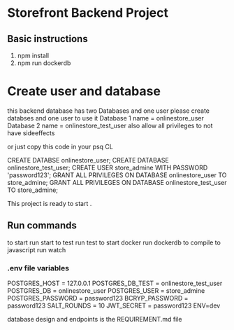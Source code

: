# Storefront Backend Project

## Basic instructions

1. npm install
2. npm run dockerdb

# Create user and database

this backend database has two Databases and one user please
create databses and one user to use it
Database 1 name = onlinestore_user
Database 2 name = onlinestore_test_user
also allow all privileges to not have sideeffects

or just copy this code in your psq CL

CREATE DATABSE onlinestore_user;
CREATE DATABASE onlinestore_test_user;
CREATE USER store_admine WITH PASSWORD 'password123';
GRANT ALL PRIVILEGES ON DATABASE onlinestore_user TO store_admine;
GRANT ALL PRIVILEGES ON DATABASE onlinestore_test_user TO store_admine;

This project is ready to start .

## Run commands

to start run start
to test run test
to start docker run dockerdb
to compile to javascript run watch

### .env file variables

POSTGRES_HOST = 127.0.0.1
POSTGRES_DB_TEST = onlinestore_test_user
POSTGRES_DB = onlinestore_user
POSTGRES_USER = store_admine
POSTGRES_PASSWORD = password123
BCRYP_PASSWORD = password123
SALT_ROUNDS = 10
JWT_SECRET = password123
ENV=dev

database design and endpoints is the REQUIREMENT.md file
